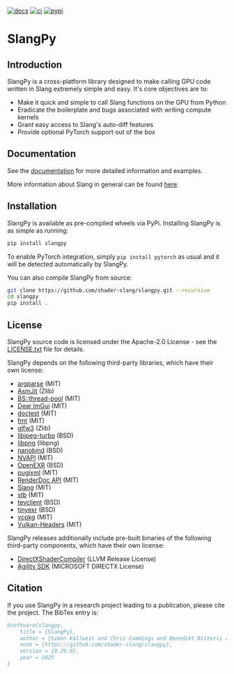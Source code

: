 [![docs][1]][2] [![ci][3]][4] [![pypi][5]][6]

# SlangPy

[1]: https://readthedocs.org/projects/slangpy/badge/?version=latest
[2]: https://slangpy.readthedocs.io/en/latest/
[3]: https://github.com/shader-slang/slangpy/actions/workflows/ci.yml/badge.svg
[4]: https://github.com/shader-slang/slangpy/actions/workflows/ci.yml
[5]: https://img.shields.io/pypi/v/slangpy.svg?color=green
[6]: https://pypi.org/pypi/slangpy

## Introduction

SlangPy is a cross-platform library designed to make calling GPU code written in Slang extremely simple and easy. It's core objectives are to:
- Make it quick and simple to call Slang functions on the GPU from Python
- Eradicate the boilerplate and bugs associated with writing compute kernels
- Grant easy access to Slang's auto-diff features
- Provide optional PyTorch support out of the box

## Documentation

See the [documentation][2] for more detailed information and examples.

More information about Slang in general can be found [here](https://shader-slang.com).

## Installation

SlangPy is available as pre-compiled wheels via PyPi. Installing SlangPy is as simple as running:

```bash
pip install slangpy
```

To enable PyTorch integration, simply ``pip install pytorch`` as usual and it will be detected automatically by SlangPy.

You can also compile SlangPy from source:

```bash
git clone https://github.com/shader-slang/slangpy.git --recursive
cd slangpy
pip install .
```

## License

SlangPy source code is licensed under the Apache-2.0 License - see the [LICENSE.txt](LICENSE.txt) file for details.

SlangPy depends on the following third-party libraries, which have their own license:

- [argparse](https://github.com/p-ranav/argparse) (MIT)
- [AsmJit](https://github.com/asmjit/asmjit) (Zlib)
- [BS::thread-pool](https://github.com/bshoshany/thread-pool) (MIT)
- [Dear ImGui](https://github.com/ocornut/imgui) (MIT)
- [doctest](https://github.com/doctest/doctest) (MIT)
- [fmt](https://fmt.dev/latest/index.html) (MIT)
- [glfw3](https://www.glfw.org/) (Zlib)
- [libjpeg-turbo](https://libjpeg-turbo.org/) (BSD)
- [libpng](http://www.libpng.org/pub/png/libpng.html) (libpng)
- [nanobind](https://github.com/wjakob/nanobind) (BSD)
- [NVAPI](https://github.com/NVIDIA/nvapi) (MIT)
- [OpenEXR](https://openexr.com/en/latest/) (BSD)
- [pugixml](https://pugixml.org/) (MIT)
- [RenderDoc API](https://github.com/baldurk/renderdoc) (MIT)
- [Slang](https://github.com/shader-slang/slang) (MIT)
- [stb](https://github.com/nothings/stb) (MIT)
- [tevclient](https://github.com/skallweitNV/tevclient) (BSD)
- [tinyexr](https://github.com/syoyo/tinyexr) (BSD)
- [vcpkg](https://vcpkg.io/en/) (MIT)
- [Vulkan-Headers](https://github.com/KhronosGroup/Vulkan-Headers) (MIT)

SlangPy releases additionally include pre-built binaries of the following third-party components, which have their own license:

- [DirectXShaderCompiler](https://github.com/microsoft/DirectXShaderCompiler) (LLVM Release License)
- [Agility SDK](https://devblogs.microsoft.com/directx/directx12agility) (MICROSOFT DIRECTX License)

## Citation

If you use SlangPy in a research project leading to a publication, please cite the project. The BibTex entry is:

```bibtex
@software{slangpy,
    title = {SlangPy},
    author = {Simon Kallweit and Chris Cummings and Benedikt Bitterli and Sai Bangaru and Yong He},
    note = {https://github.com/shader-slang/slangpy},
    version = {0.29.0},
    year = 2025
}
```
